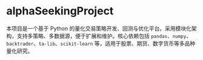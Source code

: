 # alphaSeekingProject
本项目是一个基于 Python 的量化交易策略开发、回测与优化平台。采用模块化架构，支持多策略、多数据源，便于扩展和维护。核心依赖包括 `pandas`、`numpy`、`backtrader`、`ta-lib`、`scikit-learn` 等，适用于股票、期货、数字货币等多品种量化研究。
